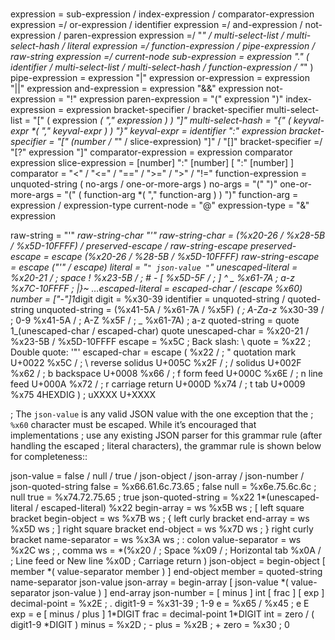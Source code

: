 # 

expression = sub-expression / index-expression / comparator-expression
expression =/ or-expression / identifier expression =/ and-expression /
not-expression / paren-expression expression =/ "*" / multi-select-list
/ multi-select-hash / literal expression =/ function-expression /
pipe-expression / raw-string expression =/ current-node sub-expression =
expression "." ( identifier / multi-select-list / multi-select-hash /
function-expression / "*" ) pipe-expression = expression "|" expression
or-expression = expression "||" expression and-expression = expression
"&&" expression not-expression = "\!" expression paren-expression = "("
expression ")" index-expression = expression bracket-specifier /
bracket-specifier multi-select-list = "\[" ( expression *( ","
expression ) ) "\]" multi-select-hash = "{" ( keyval-expr \*( ","
keyval-expr ) ) "}" keyval-expr = identifier ":" expression
bracket-specifier = "\[" (number / "*" / slice-expression) "\]" / "\[\]"
bracket-specifier =/ "\[?" expression "\]" comparator-expression =
expression comparator expression slice-expression = \[number\] ":"
\[number\] \[ ":" \[number\] \] comparator = "\<" / "\<=" / "==" / "\>="
/ "\>" / "\!=" function-expression = unquoted-string ( no-args /
one-or-more-args ) no-args = "(" ")" one-or-more-args = "(" (
function-arg \*( "," function-arg ) ) ")" function-arg = expression /
expression-type current-node = "@" expression-type = "&" expression

raw-string = "'" *raw-string-char "'" raw-string-char = (%x20-26 /
%x28-5B / %x5D-10FFFF) / preserved-escape / raw-string-escape
preserved-escape = escape (%x20-26 / %28-5B / %x5D-10FFFF)
raw-string-escape = escape ("'" / escape) literal = "`" json-value "`"
unescaped-literal = %x20-21 / ; space \! %x23-5B / ; \# - \[ %x5D-5F / ;
\] ^ \_ %x61-7A ; a-z %x7C-10FFFF ; |}\~ …​ escaped-literal =
escaped-char / (escape %x60) number = \["-"\]1*digit digit = %x30-39
identifier = unquoted-string / quoted-string unquoted-string = (%x41-5A
/ %x61-7A / %x5F) *( ; A-Za-z* %x30-39 / ; 0-9 %x41-5A / ; A-Z %x5F / ;
\_ %x61-7A) ; a-z quoted-string = quote 1\_(unescaped-char /
escaped-char) quote unescaped-char = %x20-21 / %x23-5B / %x5D-10FFFF
escape = %x5C ; Back slash: \\ quote = %x22 ; Double quote: '"'
escaped-char = escape ( %x22 / ; " quotation mark U+0022 %x5C / ; \\
reverse solidus U+005C %x2F / ; / solidus U+002F %x62 / ; b backspace
U+0008 %x66 / ; f form feed U+000C %x6E / ; n line feed U+000A %x72 / ;
r carriage return U+000D %x74 / ; t tab U+0009 %x75 4HEXDIG ) ; uXXXX
U+XXXX

; The `json-value` is any valid JSON value with the one exception that
the ; `%x60` character must be escaped. While it’s encouraged that
implementations ; use any existing JSON parser for this grammar rule
(after handling the escaped ; literal characters), the grammar rule is
shown below for completeness::

json-value = false / null / true / json-object / json-array /
json-number / json-quoted-string false = %x66.61.6c.73.65 ; false null =
%x6e.75.6c.6c ; null true = %x74.72.75.65 ; true json-quoted-string =
%x22 1*(unescaped-literal / escaped-literal) %x22 begin-array = ws %x5B
ws ; \[ left square bracket begin-object = ws %x7B ws ; { left curly
bracket end-array = ws %x5D ws ; \] right square bracket end-object = ws
%x7D ws ; } right curly bracket name-separator = ws %x3A ws ; : colon
value-separator = ws %x2C ws ; , comma ws = \*(%x20 / ; Space %x09 / ;
Horizontal tab %x0A / ; Line feed or New line %x0D ; Carriage return )
json-object = begin-object \[ member \*( value-separator member ) \]
end-object member = quoted-string name-separator json-value json-array =
begin-array \[ json-value \*( value-separator json-value ) \] end-array
json-number = \[ minus \] int \[ frac \] \[ exp \] decimal-point = %x2E
; . digit1-9 = %x31-39 ; 1-9 e = %x65 / %x45 ; e E exp = e \[ minus /
plus \] 1*DIGIT frac = decimal-point 1\*DIGIT int = zero / ( digit1-9
\*DIGIT ) minus = %x2D ; - plus = %x2B ; + zero = %x30 ; 0
